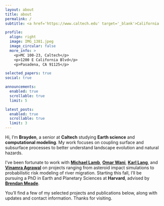 ```yaml
---
layout: about
title: about
permalink: /
subtitle: <a href='https://www.caltech.edu' target='_blank'>California Institute of Technology</a> | Earth Science | Computational Modeling

profile:
  align: right
  image: IMG_1381.jpeg
  image_circular: false
  more_info: >
    <p>MC 100-23, Caltech</p>
    <p>1200 E California Blvd</p>
    <p>Pasadena, CA 91125</p>

selected_papers: true
social: true

announcements:
  enabled: true
  scrollable: true
  limit: 5

latest_posts:
  enabled: true
  scrollable: true
  limit: 3
---
```


Hi, I’m **Brayden**, a senior at **Caltech** studying **Earth science** and **computational modeling**. My work focuses on coupling surface and subsurface processes to better understand landscape evolution and natural hazards.

I’ve been fortunate to work with [**Michael Lamb**](https://lamb.caltech.edu/), [**Omar Wani**](https://www.omarwani.com/), [**Karl Lang**](https://www.karllang.info/), and [**Vinamra Agrawal**](https://vinagr.github.io/) on projects ranging from asteroid impact simulations to probabilistic risk modeling of river migration. Starting this fall, I’ll be pursuing a PhD in Earth and Planetary Sciences at **Harvard**, advised by [**Brendan Meade**](https://brendanjmeade.github.io/).

You’ll find a few of my selected projects and publications below, along with updates and contact information. Thanks for visiting.
